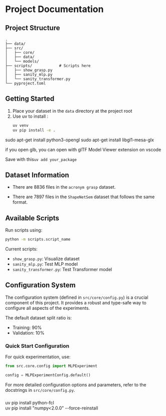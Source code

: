 # Project Documentation

## Project Structure

```
.
├── data/
├── src/
│   ├── core/
│   ├── data/
│   └── models/
├── scripts/            # Scripts here
│   ├── show_grasp.py
│   ├── sanity_mlp.py
│   └── sanity_transformer.py
└── pyproject.toml
```

## Getting Started

1. Place your dataset in the `data` directory at the project root
2. Use uv to install :
   ```bash
   uv venv
   uv pip install -e .
   ```

sudo apt-get install python3-opengl
sudo apt-get install libgl1-mesa-glx

if you open glb, you can open with glTF Model Viewer extension on vscode

Save with this`uv add your_package`

## Dataset Information

- There are 8836 files in the `acronym grasp` dataset.

- There are 7897 files in the `ShapeNetSem` dataset that follows the same format.

## Available Scripts

Run scripts using:

```bash
python -m scripts.script_name
```

Current scripts:

- `show_grasp.py`: Visualize dataset
- `sanity_mlp.py`: Test MLP model
- `sanity_transformer.py`: Test Transformer model

## Configuration System

The configuration system (defined in `src/core/config.py`) is a crucial component of this project. It provides a robust and type-safe way to configure all aspects of the experiments.

The default dataset split ratio is:

- Training: 90%
- Validation: 10%

### Quick Start Configuration

For quick experimentation, use:

```python
from src.core.config import MLPExperiment

config = MLPExperimentConfig.default()
```

For more detailed configuration options and parameters, refer to the docstrings in `src/core/config.py`.

#####

uv pip install python-fcl  
uv pip install "numpy<2.0.0" --force-reinstall
